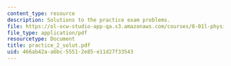 ```yaml
---
content_type: resource
description: Solutions to the practice exam problems.
file: https://ol-ocw-studio-app-qa.s3.amazonaws.com/courses/8-01l-physics-i-classical-mechanics-fall-2005/466ab42aa6bc55512e85e11d27f33543_practice_2_solut.pdf
file_type: application/pdf
resourcetype: Document
title: practice_2_solut.pdf
uid: 466ab42a-a6bc-5551-2e85-e11d27f33543
---
```

